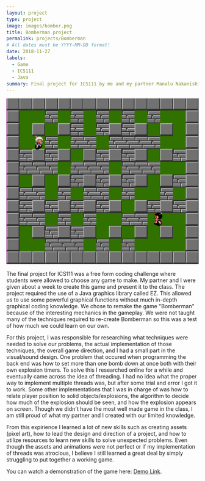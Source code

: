 ```yaml
---
layout: project
type: project
image: images/bomber.png
title: Bomberman project
permalink: projects/Bomberman
# All dates must be YYYY-MM-DD format!
date: 2018-11-27
labels:
  - Game
  - ICS111
  - Java
summary: Final project for ICS111 by me and my partner Manalu Nakanishi.  A primitive Bomberman style game developed using the EZ library.
---
```


<img class="ui medium right floated rounded image" src="../images/bomber2.png">

The final project for ICS111 was a free form coding challenge where students were allowed to choose any game to make.  My partner and I were given about a week to create this game and present it to the class.  The project required the use of a Java graphics library called EZ.  This allowed us to use some powerful graphical functions without much in-depth graphical coding knowledge.  We chose to remake the game "Bomberman" because of the interesting mechanics in the gameplay.  We were not taught many of the techniques required to re-create Bomberman so this was a test of how much we could learn on our own.

For this project, I was responsible for researching what techniques were needed to solve our problems, the actual implementation of those techniques, the overall game direction, and I had a small part in the visual/sound design.  One problem that occured when programming the back end was how to set more than one bomb down at once both with their own explosion timers.  To solve this I researched online for a while and eventually came across the idea of threading.  I had no idea what the proper way to implement multiple threads was, but after some trial and error I got it to work.  Some other implementations that I was in charge of was how to relate player position to solid objects/explosions, the algorithm to decide how much of the explosion should be seen, and how the explosion appears on screen.  Though we didn't have the most well made game in the class, I am still proud of what my partner and I created with our limited knowledge.

From this expirience I learned a lot of new skills such as creating assets (pixel art), how to lead the design and direction of a project, and how to utilize resources to learn new skills to solve unexpected problems.  Even though the assets and animations were not perfect or if my implementation of threads was atrocious, I believe I still learned a great deal by simply struggling to put together a working game. 

You can watch a demonstration of the game here: [Demo Link](https://www.youtube.com/watch?v=Az70m4X7Eu8).



